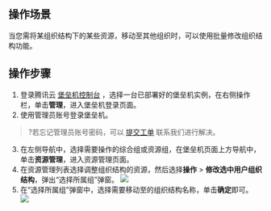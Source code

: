 ## 操作场景

当您需将某组织结构下的某些资源，移动至其他组织时，可以使用批量修改组织结构功能。
## 操作步骤
1. 登录腾讯云 [堡垒机控制台](https://console.cloud.tencent.com/cds/dasb) ，选择一台已部署好的堡垒机实例，在右侧操作栏，单击**管理**，进入堡垒机登录页面。 
2. 使用管理员账号登录堡垒机。 
>?若忘记管理员账号密码，可以 [提交工单](https://console.cloud.tencent.com/workorder/category?level1_id=517&level2_id=727&source=0&data_title=%E5%85%B6%E4%BB%96%E8%85%BE%E8%AE%AF%E4%BA%91%E4%BA%A7%E5%93%81&level3_id=729&radio_title=%E6%95%85%E9%9A%9C%E6%8E%92%E6%9F%A5&queue=15&scene_code=17784&step=2) 联系我们进行解决。 
3. 在左侧导航中，选择需要操作的综合组或资源组，在堡垒机页面上方导航中，单击**资源管理**，进入资源管理页面。
4. 在资源管理列表选择调整组织结构的资源，然后选择**操作** > **修改选中用户组织结构**，弹出“选择所属组”弹窗。
![](https://main.qcloudimg.com/raw/ae3e71c72ae4ea7b95b46ea1d23e29f7.png)
5. 在“选择所属组”弹窗中，选择需要移动至的组织结构名称，单击**确定**即可。
![](https://main.qcloudimg.com/raw/2af679ed32264033c380bb71555ac1d5.png)

